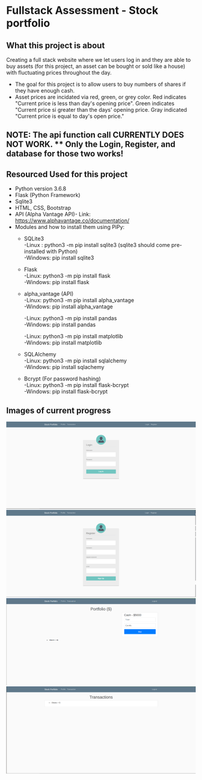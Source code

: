 # Fullstack Assessment - Stock portfolio

## What this project is about
Creating a full stack website where we let users log in and they are able to buy assets (for this project, an asset can be bought or sold like a house) with fluctuating prices throughout the day.

- The goal for this project is to allow users to buy numbers of shares if they have enough cash. 
- Asset prices are incidated via red, green, or grey color. Red indicates "Current price is less than day's opening price". 
  Green indicates "Current price si greater than the days' opening price.
  Gray indicated "Current price is equal to day's open price."
 
## NOTE: The api function call CURRENTLY DOES NOT WORK. ** Only the Login, Register, and database for those two works!

## Resourced Used for this project
 * Python version 3.6.8
 * Flask (Python Framework)
 * Sqlite3 
 * HTML, CSS, Bootstrap
 * API (Alpha Vantage API)- Link: https://www.alphavantage.co/documentation/
 * Modules and how to install them using PiPy: 
    * SQLite3  
        -Linux : python3 -m pip install sqlite3 (sqlite3 should come pre-installed with Python)\
        -Windows: pip install sqlite3
    * Flask\
        -Linux: python3 -m pip install flask\
        -Windows: pip install flask
    * alpha_vantage (API)\
        -Linux: python3 -m pip install alpha_vantage\
        -Windows: pip install alpha_vantage
        
        -Linux: python3 -m pip install pandas\
        -Windows: pip install pandas
        
        -Linux: python3 -m pip install matplotlib\
        -Windows: pip install matplotlib
    * SQLAlchemy\
        -Linux: python3 -m pip install sqlalchemy\
        -Windows: pip install sqlachemy
    * Bcrypt (For password hashing)\
        -Linux: python3 -m pip install flask-bcrypt\
        -Windows: pip install flask-bcrypt 
        
 ## Images of current progress
 ![LogIn](https://raw.githubusercontent.com/KevinLu19/stockPortfolio/master/screenshots/login.png)
 ![Register](https://raw.githubusercontent.com/KevinLu19/stockPortfolio/master/screenshots/register.png)
 ![Profile](https://raw.githubusercontent.com/KevinLu19/stockPortfolio/master/screenshots/profile.png)
 ![Transaction](https://raw.githubusercontent.com/KevinLu19/stockPortfolio/master/screenshots/transactions.png)
